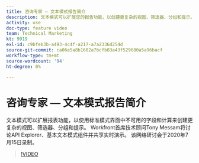 ```yaml
---
title: 咨询专家 — 文本模式报告简介
description: 文本模式可以扩展您的报告功能，以创建更复杂的视图、筛选器、分组和提示。 该网络研讨会于2020年7月15日录制。
activity: use
doc-type: feature video
team: Technical Marketing
kt: 9919
exl-id: c9bfeb3b-a493-4c4f-a217-a7a2336d254d
source-git-commit: ca06e5a8b1602a7bcfb83a43f529680a5a96bacf
workflow-type: tm+mt
source-wordcount: '94'
ht-degree: 0%

---
```


# 咨询专家 — 文本模式报告简介

文本模式可以扩展报表功能，以使用标准模式界面中不可用的字段和计算来创建更复杂的视图、筛选器、分组和提示。 Workfront首席技术顾问Tony Messam将讨论API Explorer、基本文本模式组件并共享实时演示。 该网络研讨会于2020年7月15日录制。

>[!VIDEO](https://video.tv.adobe.com/v/341125/?quality=12)
